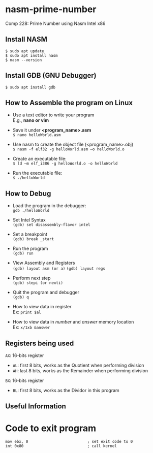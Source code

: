 # nasm-prime-number
Comp 228: Prime Number using Nasm Intel x86

## Install NASM
```$ sudo apt update``` <br> 
```$ sudo apt install nasm``` <br> 
```$ nasm --version```

## Install GDB (GNU Debugger)
```$ sudo apt install gdb```

## How to Assemble the program on Linux
- Use a text editor to write your program <br>
        E.g., **nano or vim**

- Save it under **<program_name>.asm** <br>
    ```$ nano helloWorld.asm```
 
- Use nasm to create the object file (<program_name>.obj) <br>
    ```$ nasm -f elf32 -g helloWorld.asm –o helloWorld.o```

- Create an executable file: <br>
    ```$ ld –m elf_i386 -g helloWorld.o -o helloWorld```

- Run the executable file: <br>
    ```$ ./helloWorld```

## How to Debug

- Load the program in the debugger: <br> 
    ```gdb ./helloWorld```

- Set Intel Syntax <br> 
    ```(gdb) set disassembly-flavor intel```

- Set a breakpoint <br> 
    ```(gdb) break _start```

- Run the program <br> 
    ```(gdb) run```

- View Assembly and Registers <br> 
    ```(gdb) layout asm (or a)```
    ```(gdb) layout regs```

- Perform next step <br> 
    ```(gdb) stepi (or nexti)```

- Quit the program and debugger <br> 
    ```(gdb) q```

- How to view data in register <br>
    Ex: ```print $al```

- How to view data in *number* and *answer* memory location <br> 
    Ex: ```x/1xb &answer```

## Registers being used

```AX```: 16-bits register <br>
- ```AL```: first 8 bits, works as the Quotient when performing division
- ```AH```: last 8 bits, works as the Remainder when performing division

```BX```: 16-bits register <br>
- ```BL```: first 8 bits, works as the Dividor in this program


## Useful Information

# Code to exit program
```mov eax, 1                          ; set syscall number for sys_exit 
mov ebx, 0                          ; set exit code to 0
int 0x80                            ; call kernel
```
